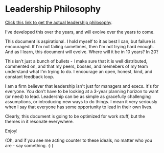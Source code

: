 # Leadership Philosophy

[Click this link to get the actual leadership philosophy](https://github.com/redmorestudio/leadership/blob/main/Seth's%20Leadership%20Philosophy%20v4.0.pdf).  

I've developed this over the years, and will evolve over the years to come.  

This document is aspirational. I hold myself to it as best I can, but failure is encouraged. If I'm not failing sometimes, then I'm not trying hard enough. And as I learn, this document will evolve. Where will it be in 10 years?  In 20?

This isn't just a bunch of bullets - I make sure that it is well distributed, commented on, and that my peers, bosses, and memebers of my team understand what I'm trying to do. I encourage an open, honest, kind, and constant feedback loop. 

I am a firm believer that leadership isn't just for managers and execs.  It's for everyone.  You don't have to be looking at a 3-year planning horizon to want (or need) to lead.  Leadership can be as simple as gracefully challenging assumptions, or introducing new ways to do things. I mean it very seriously when I say that everyone has some opportunity to lead in their own lives.

Clearly, this document is going to be optimized for work stuff, but the themes in it resonate everywhere.

Enjoy!

(Oh, and if you see me acting counter to these ideals, no matter who you are - say something. :) )
